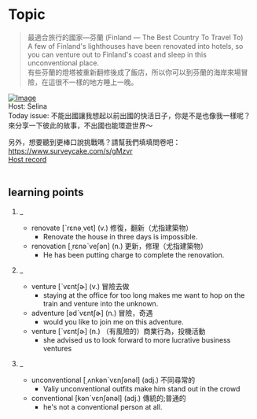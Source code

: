 # Topic

> 最適合旅行的國家—芬蘭 (Finland — The Best Country To Travel To) <br>
> A few of Finland's lighthouses have been renovated into hotels, so you can venture out to Finland's coast and sleep in this unconventional place. <br>
> 有些芬蘭的燈塔被重新翻修後成了飯店，所以你可以到芬蘭的海岸來場冒險，在這很不一樣的地方睡上一晚。 <br>

[![Image](https://cdn.voicetube.com/assets/thumbnails/opD8Uq62v5I.jpg)](https://www.youtube.com/embed/opD8Uq62v5I?rel=0&showinfo=0&cc_load_policy=0&controls=1&autoplay=1&iv_load_policy=3&playsinline=1&wmode=transparent&start=98&end=107&enablejsapi=1&origin=https://tw.voicetube.com&widgetid=1)<br>
Host: Selina
<br>Today issue: 不能出國讓我想起以前出國的快活日子，你是不是也像我一樣呢？來分享一下彼此的故事，不出國也能環遊世界～

另外，想要聽到更棒口說挑戰嗎？請幫我們填填問卷吧：https://www.surveycake.com/s/gMzvr
<br>
[Host record](https://cdn.voicetube.com/everyday_records/4791/1605149206.mp3)
<br><br>
## learning points
1. _
	* renovate [​ˋrɛnə͵vet​] (v.) 修復，翻新（尤指建築物）
		- Renovate the house in three days is impossible.
	* renovation [​͵rɛnəˋveʃən​] (n.) 更新，修理（尤指建築物）
		- He has been putting charge to complete the renovation.

2. _
	* venture [ˋvɛntʃɚ] (v.) 冒險去做
		- staying at the office for too long makes me want to hop on the train and venture into the unknown.
	* adventure [ədˋvɛntʃɚ​] (n.) 冒險，奇遇
		- would you like to join me on this adventure.
	* venture [ˋvɛntʃɚ] (n.) （有風險的）商業行為，投機活動
		- she advised us to look forward to more lucrative business ventures

3. _
	* unconventional [͵ʌnkənˋvɛnʃənəl] (adj.) 不同尋常的
		- Valiy unconventional outfits make him stand out in the crowd
	* conventional [kənˋvɛnʃənəl​] (adj.) 傳統的;普通的
		- he's not a conventional person at all.
